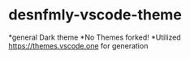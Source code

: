 # desnfmly-vscode-theme
*general Dark theme
*No Themes forked!
*Utilized https://themes.vscode.one for generation
